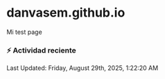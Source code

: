 # danvasem.github.io
Mi test page

### :zap: Actividad reciente
<!--RECENT_ACTIVITY:start-->
<!--RECENT_ACTIVITY:end-->

<!--RECENT_ACTIVITY:last_update-->
Last Updated: Friday, August 29th, 2025, 1:22:20 AM
<!--RECENT_ACTIVITY:last_update_end-->
